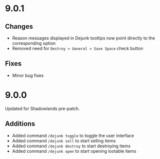 # 9.0.1

## Changes

- Reason messages displayed in Dejunk tooltips now point directly to the corresponding option
- Removed need for `Destroy > General > Save Space` check button

## Fixes

- Minor bug fixes

# 9.0.0

Updated for Shadowlands pre-patch.

## Additions

- Added command `/dejunk toggle` to toggle the user interface
- Added command `/dejunk sell` to start selling items
- Added command `/dejunk destroy` to start destroying items
- Added command `/dejunk open` to start opening lootable items
